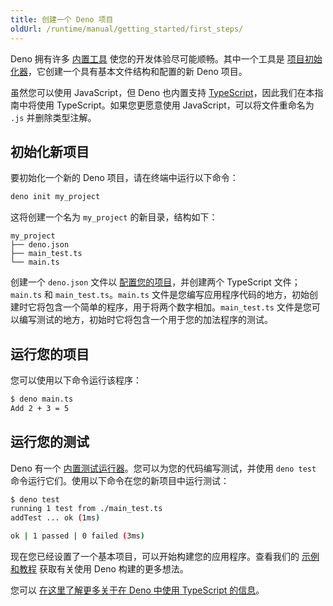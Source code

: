 ```yaml
---
title: 创建一个 Deno 项目
oldUrl: /runtime/manual/getting_started/first_steps/
---
```


Deno 拥有许多 [内置工具](/runtime/reference/cli/) 使您的开发体验尽可能顺畅。其中一个工具是 [项目初始化器](/runtime/reference/cli/init)，它创建一个具有基本文件结构和配置的新 Deno 项目。

虽然您可以使用 JavaScript，但 Deno 也内置支持 [TypeScript](https://www.typescriptlang.org/)，因此我们在本指南中将使用 TypeScript。如果您更愿意使用 JavaScript，可以将文件重命名为 `.js` 并删除类型注解。

## 初始化新项目

要初始化一个新的 Deno 项目，请在终端中运行以下命令：

```bash
deno init my_project
```

这将创建一个名为 `my_project` 的新目录，结构如下：

```plaintext
my_project
├── deno.json
├── main_test.ts
└── main.ts
```

创建一个 `deno.json` 文件以 [配置您的项目](/runtime/fundamentals/configuration/)，并创建两个 TypeScript 文件；`main.ts` 和 `main_test.ts`。`main.ts` 文件是您编写应用程序代码的地方，初始创建时它将包含一个简单的程序，用于将两个数字相加。`main_test.ts` 文件是您可以编写测试的地方，初始时它将包含一个用于您的加法程序的测试。

## 运行您的项目

您可以使用以下命令运行该程序：

```bash
$ deno main.ts
Add 2 + 3 = 5
```

## 运行您的测试

Deno 有一个 [内置测试运行器](/runtime/fundamentals/testing/)。您可以为您的代码编写测试，并使用 `deno test` 命令运行它们。使用以下命令在您的新项目中运行测试：

```bash
$ deno test
running 1 test from ./main_test.ts     
addTest ... ok (1ms)

ok | 1 passed | 0 failed (3ms)
```

现在您已经设置了一个基本项目，可以开始构建您的应用程序。查看我们的 [示例和教程](/examples/) 获取有关使用 Deno 构建的更多想法。

您可以 [在这里了解更多关于在 Deno 中使用 TypeScript 的信息](/runtime/fundamentals/typescript)。